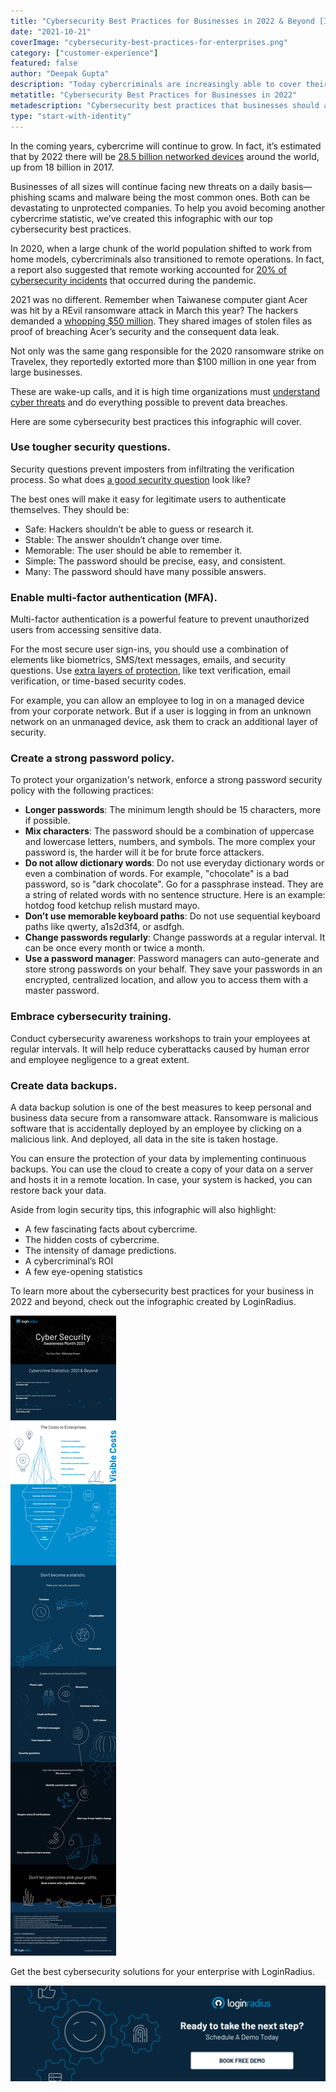 ```yaml
---
title: "Cybersecurity Best Practices for Businesses in 2022 & Beyond [Infographic]"
date: "2021-10-21"
coverImage: "cybersecurity-best-practices-for-enterprises.png"
category: ["customer-experience"]
featured: false
author: "Deepak Gupta"
description: "Today cybercriminals are increasingly able to cover their tracks, hide in the cloud, manipulate the infrastructure of the web, and exploit complex vulnerabilities. This infographic summarizes the key takeaway into the cybersecurity best practices that businesses should adopt in 2022."
metatitle: "Cybersecurity Best Practices for Businesses in 2022"
metadescription: "Cybersecurity best practices that businesses should adopt in 2022. Learn more about cyber threats and how to prevent data breaches from our infographic."
type: "start-with-identity"
---
```


In the coming years, cybercrime will continue to grow. In fact, it’s estimated that by 2022 there will be [28.5 billion networked devices](https://cyrekdigital.com/uploads/content/files/white-paper-c11-741490.pdf]) around the world, up from 18 billion in 2017.

Businesses of all sizes will continue facing new threats on a daily basis—phishing scams and malware being the most common ones. Both can be devastating to unprotected companies. To help you avoid becoming another cybercrime statistic, we’ve created this infographic with our top cybersecurity best practices.

In 2020, when a large chunk of the world population shifted to work from home models, cybercriminals also transitioned to remote operations. In fact, a report also suggested that remote working accounted for [20% of cybersecurity incidents](https://resources.malwarebytes.com/files/2020/08/Malwarebytes_EnduringFromHome_Report_FINAL.pdf) that occurred during the pandemic.

2021 was no different. Remember when Taiwanese computer giant Acer was hit by a REvil ransomware attack in March this year? The hackers demanded a [whopping \$50 million](https://constellix.com/news/acer-responds-to-being-hit-by-50m-ransomware-attack). They shared images of stolen files as proof of breaching Acer’s security and the consequent data leak.

Not only was the same gang responsible for the 2020 ransomware strike on Travelex, they reportedly extorted more than \$100 million in one year from large businesses.

These are wake-up calls, and it is high time organizations must [understand cyber threats](https://www.loginradius.com/blog/2019/10/cybersecurity-attacks-business/) and do everything possible to prevent data breaches.

Here are some cybersecurity best practices this infographic will cover.

### Use tougher security questions.

Security questions prevent imposters from infiltrating the verification process. So what does [a good security question](https://www.loginradius.com/blog/start-with-identity/2019/01/best-practices-choosing-good-security-questions/) look like?

The best ones will make it easy for legitimate users to authenticate themselves. They should be:

- Safe: Hackers shouldn’t be able to guess or research it.
- Stable: The answer shouldn’t change over time.
- Memorable: The user should be able to remember it.
- Simple: The password should be precise, easy, and consistent.
- Many: The password should have many possible answers.

### Enable multi-factor authentication (MFA).

Multi-factor authentication is a powerful feature to prevent unauthorized users from accessing sensitive data.

For the most secure user sign-ins, you should use a combination of elements like biometrics, SMS/text messages, emails, and security questions. Use [extra layers of protection](https://www.loginradius.com/blog/2019/06/what-is-multi-factor-authentication/), like text verification, email verification, or time-based security codes.

For example, you can allow an employee to log in on a managed device from your corporate network. But if a user is logging in from an unknown network on an unmanaged device, ask them to crack an additional layer of security.

### Create a strong password policy.

To protect your organization's network, enforce a strong password security policy with the following practices:

- **Longer passwords**: The minimum length should be 15 characters, more if possible.
- **Mix characters**: The password should be a combination of uppercase and lowercase letters, numbers, and symbols. The more complex your password is, the harder will it be for brute force attackers.
- **Do not allow dictionary words**: Do not use everyday dictionary words or even a combination of words. For example, "chocolate" is a bad password, so is "dark chocolate". Go for a passphrase instead. They are a string of related words with no sentence structure. Here is an example: hotdog food ketchup relish mustard mayo.
- **Don’t use memorable keyboard paths**: Do not use sequential keyboard paths like qwerty, a1s2d3f4, or asdfgh.
- **Change passwords regularly**: Change passwords at a regular interval. It can be once every month or twice a month.
- **Use a password manager**: Password managers can auto-generate and store strong passwords on your behalf. They save your passwords in an encrypted, centralized location, and allow you to access them with a master password.

### Embrace cybersecurity training.

Conduct cybersecurity awareness workshops to train your employees at regular intervals. It will help reduce cyberattacks caused by human error and employee negligence to a great extent.

### Create data backups.

A data backup solution is one of the best measures to keep personal and business data secure from a ransomware attack. Ransomware is malicious software that is accidentally deployed by an employee by clicking on a malicious link. And deployed, all data in the site is taken hostage.

You can ensure the protection of your data by implementing continuous backups. You can use the cloud to create a copy of your data on a server and hosts it in a remote location. In case, your system is hacked, you can restore back your data.

Aside from login security tips, this infographic will also highlight:

- A few fascinating facts about cybercrime.
- The hidden costs of cybercrime.
- The intensity of damage predictions.
- A cybercriminal’s ROI
- A few eye-opening statistics

To learn more about the cybersecurity best practices for your business in 2022 and beyond, check out the infographic created by LoginRadius.

![cybersecurity-infographic](cybersecurity-infographic.png)

Get the best cybersecurity solutions for your enterprise with LoginRadius.

[![book-free-demo-loginradius](Book-Free-Demo-1024x310.png)](https://www.loginradius.com/book-a-demo/)
